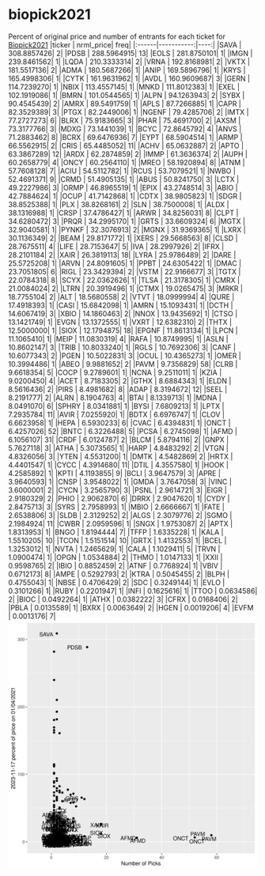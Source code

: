 # biopick2021
Percent of original price and number of entrants for each ticket for [Biopick2021](https://twitter.com/hashtag/Biopick2021)
|ticker |  nrml_price| freq|
|:------|-----------:|----:|
|SAVA   | 308.8857426|    2|
|PDSB   | 288.5964915|   13|
|EOLS   | 281.8750101|    1|
|IMGN   | 239.8461562|    1|
|LQDA   | 210.3333314|    2|
|VRNA   | 192.8168981|    2|
|VKTX   | 181.5517136|    2|
|ADMA   | 180.5687266|    1|
|ANIP   | 169.5896796|    1|
|KRYS   | 165.4998306|    1|
|CYTK   | 161.9631962|    1|
|AVDL   | 160.9609687|    3|
|GERN   | 114.7239270|    1|
|NBIX   | 113.4557145|    1|
|MNKD   | 111.8012383|    1|
|EXEL   | 102.1919086|    1|
|BMRN   | 101.0544565|    1|
|ALPN   |  94.1263943|    2|
|SYBX   |  90.4545439|    2|
|AMRX   |  89.5491759|    1|
|APLS   |  87.7266885|    1|
|CAPR   |  82.3529389|    3|
|PTGX   |  82.2449006|    1|
|NGENF  |  79.4285706|    2|
|IMTX   |  77.2727273|    6|
|BLRX   |  75.9183665|    3|
|PHAR   |  75.4691700|    2|
|AXSM   |  73.3177766|    3|
|MDXG   |  73.1441039|    1|
|BCYC   |  72.8645792|    4|
|ANVS   |  71.2883462|    8|
|BCRX   |  69.6476936|    7|
|EYPT   |  68.5904514|    1|
|ARMP   |  66.5562915|    2|
|CRIS   |  65.4485052|   11|
|ACHV   |  65.0632887|    2|
|APTO   |  63.3867289|   12|
|ARDX   |  62.2874859|    2|
|IMMP   |  61.3636374|    2|
|AUPH   |  60.2658779|    4|
|ONCY   |  60.2564110|    1|
|MREO   |  58.1920894|    8|
|ATNM   |  57.7608128|    7|
|ACIU   |  54.5112782|    1|
|RCUS   |  53.7079521|    1|
|NWBO   |  52.4691371|    9|
|CRMD   |  51.4905135|    1|
|ABUS   |  50.8241750|    3|
|LCTX   |  49.2227986|    3|
|ORMP   |  46.8965519|    1|
|EPIX   |  43.2748514|    3|
|ABIO   |  42.7884624|    1|
|OCUP   |  41.7142868|    1|
|CDTX   |  38.9805823|    1|
|SDGR   |  38.8525388|    1|
|PLX    |  38.8268161|    2|
|SLN    |  38.7500008|    1|
|ALDX   |  38.1316988|    1|
|CRSP   |  37.4786427|    1|
|ARWR   |  34.8256031|    8|
|CLPT   |  34.6280472|    3|
|PRQR   |  34.2995170|    1|
|GRTS   |  33.6609324|    6|
|MGTX   |  32.9040581|    1|
|PYNKF  |  32.3076913|    2|
|MGNX   |  31.9369365|    1|
|LXRX   |  30.1136349|    2|
|BEAM   |  29.8171772|    1|
|XERS   |  29.5668563|    8|
|CLSD   |  28.7675511|    4|
|LIFE   |  28.7153647|    5|
|IVA    |  28.2997926|    2|
|IFRX   |  28.2101184|    2|
|XAIR   |  26.3819113|   18|
|LYRA   |  25.9786489|    2|
|DARE   |  25.5725208|    1|
|ARVN   |  24.8091605|    1|
|PPBT   |  24.6305422|    1|
|DMAC   |  23.7051805|    6|
|RIGL   |  23.3429394|    2|
|VSTM   |  22.9166677|    3|
|TGTX   |  22.0784318|    8|
|SCYX   |  22.0362626|    1|
|TLSA   |  21.3178305|    1|
|CMRX   |  21.0084024|    2|
|LTRN   |  20.3919496|    1|
|CTMX   |  19.0265475|    3|
|MRKR   |  18.7755104|    2|
|ALT    |  18.5680558|    2|
|VTVT   |  18.0999994|    4|
|QURE   |  17.4918393|    1|
|CASI   |  15.6842098|    1|
|AMRN   |  15.1093431|    1|
|DCTH   |  14.6067419|    3|
|XBIO   |  14.1860463|    2|
|NNOX   |  13.9435692|    1|
|CTSO   |  13.1421749|    1|
|EVGN   |  13.1372555|    1|
|VXRT   |  12.6382310|    2|
|THTX   |  12.5000000|    1|
|SIOX   |  12.1794875|   18|
|EPGNF  |  11.8613134|    1|
|LPCN   |  11.1065410|    1|
|MEIP   |  11.0830319|    4|
|RAFA   |  10.8749995|    1|
|ASLN   |  10.8602147|    3|
|TRIB   |  10.8033240|    1|
|RGLS   |  10.7692306|    3|
|CANF   |  10.6077343|    2|
|PGEN   |  10.5022831|    3|
|OCUL   |  10.4365273|    1|
|OMER   |  10.3994486|    1|
|ABEO   |   9.9881652|    2|
|PAVM   |   9.7356829|   58|
|CLRB   |   9.6618354|    5|
|COCP   |   9.2789601|    1|
|NCNA   |   9.2511011|    1|
|KZIA   |   9.0200450|    4|
|ACET   |   8.7183305|    2|
|GTHX   |   8.6884343|    1|
|ELDN   |   8.5616436|    2|
|PIRS   |   8.4981682|    8|
|ADAP   |   8.3194672|   12|
|SEEL   |   8.2191777|    2|
|ALRN   |   8.1904763|    4|
|BTAI   |   8.1339713|    1|
|MDNA   |   8.0491070|    6|
|SPHRY  |   8.0341881|    1|
|BYSI   |   7.6809213|    1|
|LPTX   |   7.2935784|   11|
|AVIR   |   7.0255920|    1|
|BDTX   |   6.6976747|    1|
|CLOV   |   6.6623958|    1|
|HEPA   |   6.5930233|    6|
|CVAC   |   6.4394831|    1|
|ONCT   |   6.4257026|   52|
|BNTC   |   6.3226488|    5|
|PCSA   |   6.2745098|    1|
|AFMD   |   6.1056107|   31|
|CRDF   |   6.0124787|    2|
|BLCM   |   5.8794116|    2|
|GNPX   |   5.7627118|    3|
|ATHA   |   5.3073565|    1|
|HARP   |   4.8483292|    2|
|VTGN   |   4.8326056|    3|
|YTEN   |   4.5531200|    1|
|DMTK   |   4.5482869|    2|
|HRTX   |   4.4401547|    1|
|CYCC   |   4.3914680|   11|
|DTIL   |   4.3557580|    1|
|HOOK   |   4.2585892|    1|
|KPTI   |   4.1193855|    9|
|BCLI   |   3.9647579|    3|
|APRE   |   3.9640593|    1|
|CNSP   |   3.9548022|    1|
|GMDA   |   3.7647058|    3|
|VINC   |   3.6000001|    2|
|CYCN   |   3.2565790|    3|
|PSNL   |   2.9614721|    3|
|EIGR   |   2.9180329|    2|
|PHIO   |   2.9062870|    6|
|DRRX   |   2.9047620|    1|
|CYDY   |   2.8475713|    3|
|SYRS   |   2.7958993|    1|
|MBIO   |   2.6666667|    1|
|FATE   |   2.6538806|    3|
|SLDB   |   2.3129252|    2|
|ALGS   |   2.3079776|    2|
|SGMO   |   2.1984924|   11|
|CWBR   |   2.0959596|    1|
|SNGX   |   1.9753087|    2|
|APTX   |   1.8313953|    1|
|BNGO   |   1.8194444|    7|
|TFFP   |   1.6335228|    1|
|KALA   |   1.5510205|   10|
|TCON   |   1.5151514|   10|
|GRTX   |   1.4132553|    1|
|BCEL   |   1.3253012|    1|
|NVTA   |   1.2465629|    1|
|CALA   |   1.1029411|    5|
|TRVN   |   1.0900474|    1|
|OPGN   |   1.0534884|    2|
|THMO   |   1.0147133|    1|
|XXII   |   0.9598765|    2|
|IBIO   |   0.8852459|    2|
|ATNF   |   0.7768924|    1|
|VBIV   |   0.6712173|    8|
|AMPE   |   0.5292793|    2|
|KTRA   |   0.5045455|    2|
|BLPH   |   0.4755043|    1|
|NBSE   |   0.4706429|    2|
|SDC    |   0.3249144|    1|
|EVLO   |   0.3101266|    1|
|RUBY   |   0.2201947|    1|
|INFI   |   0.1625616|    1|
|TTOO   |   0.0634586|    2|
|BIOC   |   0.0492264|    1|
|ATHX   |   0.0382222|    3|
|CFRX   |   0.0168406|    2|
|PBLA   |   0.0135589|    1|
|BXRX   |   0.0063649|    2|
|HGEN   |   0.0019206|    4|
|EVFM   |   0.0013176|    7|
![retvspicks](biopicks.png?raw=true)
